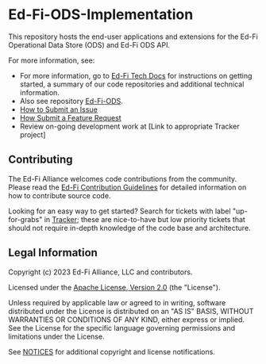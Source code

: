 # Ed-Fi-ODS-Implementation

This repository hosts the end-user applications and extensions for the Ed-Fi Operational Data Store (ODS) and Ed-Fi ODS API.

For more information, see:

* For more information, go to [Ed-Fi Tech Docs](https://techdocs.ed-fi.org/) for instructions on getting started, a summary of our code repositories and additional technical information.
* Also see repository [Ed-Fi-ODS](https://github.com/Ed-Fi-Alliance-OSS/Ed-Fi-ODS).
* [How to Submit an Issue](https://techdocs.ed-fi.org/display/ETKB/How+To%3A+Submit+an+Issue)
* [How Submit a Feature Request](https://techdocs.ed-fi.org/display/ETKB/How+To%3A+Submit+a+Feature+Request)
* Review on-going development work at [Link to appropriate Tracker project]

## Contributing

The Ed-Fi Alliance welcomes code contributions from the community. Please read
the [Ed-Fi Contribution
Guidelines](https://techdocs.ed-fi.org/display/ETKB/Code+Contribution+Guidelines)
for detailed information on how to contribute source code.

Looking for an easy way to get started? Search for tickets with label
"up-for-grabs" in [Tracker](https://tracker.ed-fi.org/issues/?filter=14105); these are nice-to-have but low priority tickets that should not
require in-depth knowledge of the code base and architecture.

## Legal Information

Copyright (c) 2023 Ed-Fi Alliance, LLC and contributors.

Licensed under the [Apache License, Version 2.0](LICENSE) (the "License").

Unless required by applicable law or agreed to in writing, software
distributed under the License is distributed on an "AS IS" BASIS,
WITHOUT WARRANTIES OR CONDITIONS OF ANY KIND, either express or implied.
See the License for the specific language governing permissions and
limitations under the License.

See [NOTICES](NOTICES.md) for additional copyright and license notifications.
